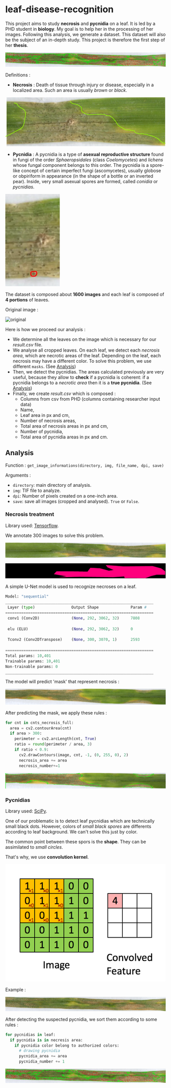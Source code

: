 # leaf-disease-recognition

This project aims to study **necrosis** and **pycnidia** on a leaf. It is led by a PHD student in **biology**. My goal is to help her in the processing of her images.
Following this analysis, we generate a dataset. This dataset will also be the subject of an in-depth study. This project is therefore the first step of her **thesis**.

![With pycnidias](Report/pycnidias_drawn.webp)

Definitions : 
* **Necrosis** : Death of tissue through injury or disease, especially in a localized area. Such an area is usually *brown* or *black*.

![hand pycnidias](Report/hand_necrosis.webp)

* **Pycnidia** : A pycnidia is a type of **asexual reproductive structure** found in fungi of the order *Sphaeropsidales* (class *Coelomycetes*) and *lichens* whose fungal component belongs to this order. The pycnidia is a spore-like concept of certain imperfect fungi (ascomycetes), usually globose or obpiriform in appearance (in the shape of a bottle or an inverted pear). Inside, very small asexual spores are formed, called *conidia* or *pycnidias*.

![hand pycnidias](Report/hand_pycnidia.webp)

The dataset is composed about **1600 images** and each leaf is composed of **4 portions** of leaves.

Original image : 

![original](Report/Ber_Bob_2_Bob_2.jpg)

Here is how we proceed our analysis : 
- We determine all the leaves on the image which is necessary for our *result.csv* file.
- We analyse all cropped leaves. On each leaf, we detect each *necrosis area*, which are necrotic areas of the leaf. Depending on the leaf, each necrosis may have a different color. To solve this problem, we use different `masks`. (See [Analysis](#Analysis))
- Then, we detect the pycnidias. The areas calculated previously are very useful, because they allow to **check** if a pycnidia is coherent: if a pycnidia belongs to a *necrotic area* then it is a **true pycnidia**. (See [Analysis](#Analysis))
- Finally, we create *result.csv* which is composed : 
    * Columns from csv from PHD (columns containing researcher input data)
    * Name,
    * Leaf area in px and cm,
    * Number of necrosis areas,
    * Total area of necrosis areas in px and cm,
    * Number of pycnidia,
    * Total area of pycnidia areas in px and cm.

## Analysis

Function : `get_image_informations(directory, img, file_name, dpi, save)`

Arguments : 
- `directory`: main directory of analysis.
- `img`: TIF file to analyze.
- `dpi`: Number of pixels created on a one-inch area.
- `save`: save all images (cropped and analysed). `True` or `False`. 

### Necrosis treatment

Library used: [Tensorflow](https://www.tensorflow.org/).

We annotate 300 images to solve this problem. 

![img_vierge](Report/img_vierge.webp)

![img_annotated](Report/img_annotated.webp)


A simple U-Net model is used to recognize necroses on a leaf.

```py
Model: "sequential"
_________________________________________________________________
 Layer (type)                Output Shape              Param #   
=================================================================
 conv1 (Conv2D)              (None, 292, 3062, 32)     7808      
                                                                 
 elu (ELU)                   (None, 292, 3062, 32)     0         
                                                                 
 Tconv2 (Conv2DTranspose)    (None, 300, 3070, 1)      2593      
                                                                 
=================================================================
Total params: 10,401
Trainable params: 10,401
Non-trainable params: 0
_________________________________________________________________

```

The model will predict 'mask' that represent necrosis : 

![img_vierge](Report/leaf_in.webp)

After predicting the mask, we apply these rules :
```py
for cnt in cnts_necrosis_full:
  area = cv2.contourArea(cnt)
  if area > 300:
    perimeter = cv2.arcLength(cnt, True)
    ratio = round(perimeter / area, 3)
    if ratio < 0.9:
      cv2.drawContours(image, cnt, -1, (0, 255, 0), 2)
      necrosis_area += area
      necrosis_number+=1
```

![img_vierge](Report/leaf_out.webp)

### Pycnidias 

Library used: [SciPy](https://scipy.org/).

One of our problematic is to detect leaf pycnidias which are technically small black dots. However, colors of *small black spores* are differents according to leaf background. We can't solve this just by color. 

The common point between these spors is the **shape**. They can be assimilated to *small circles*.

That's why, we use **convolution kernel**.

![Convolution](Report/convolution.gif)

Example : 

![Without pycnidias](Report/without_pycnidias_drawn.webp)

After detecting the suspected pycnidia, we sort them according to some rules : 
```py
for pycnidias in leaf:
  if pycnidia is in necresis area: 
    if pycnidia color belong to authorized colors:
      # drawing pycnidia
      pycnidia_area += area
      pycnidia_number += 1
```

![With pycnidias](Report/pycnidias_drawn.webp)